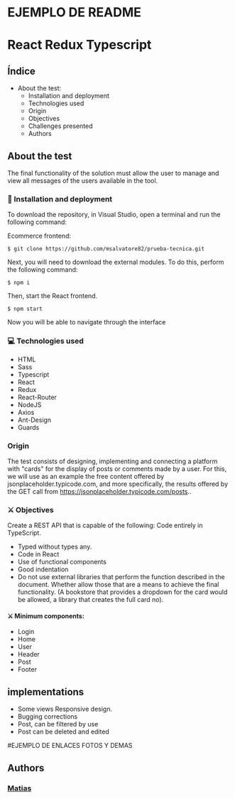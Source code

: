 # EJEMPLO DE README

# React Redux Typescript

## Índice

- About the test:
  - Installation and deployment
  - Technologies used
  - Origin
  - Objectives
  - Challenges presented
  - Authors

## About the test

The final functionality of the solution must allow the user to manage and view all messages
of the users available in the tool.

### 💫 Installation and deployment

To download the repository, in Visual Studio, open a terminal and run the following command:

Ecommerce frontend:

```
$ git clone https://github.com/msalvatore82/prueba-tecnica.git
```

Next, you will need to download the external modules. To do this, perform the following command:

```
$ npm i
```

Then, start the React frontend.

```
$ npm start
```

Now you will be able to navigate through the interface

### 💻 Technologies used

- HTML
- Sass
- Typescript
- React
- Redux
- React-Router
- NodeJS
- Axios
- Ant-Design
- Guards

### Origin

The test consists of designing, implementing and connecting a platform with "cards" for the
display of posts or comments made by a user. For this, we will use as an example
the free content offered by jsonplaceholder.typicode.com, and more specifically, the results
offered by the GET call from https://jsonplaceholder.typicode.com/posts..

### ⚔️ Objectives

Create a REST API that is capable of the following:
Code entirely in TypeScript.

- Typed without types any.
- Code in React
- Use of functional components
- Good indentation
- Do not use external libraries that perform the function described in the document. Whether
  allow those that are a means to achieve the final functionality. (A bookstore
  that provides a dropdown for the card would be allowed, a library that creates the
  full card no).

#### ⚔️ Minimum components:

- Login
- Home
- User
- Header
- Post
- Footer

## implementations

- Some views Responsive design.
- Bugging corrections
- Post, can be filtered by use
- Post can be deleted and edited

#EJEMPLO DE ENLACES FOTOS Y DEMAS

## Authors

### [Matias](https://github.com/msalvatore82)
